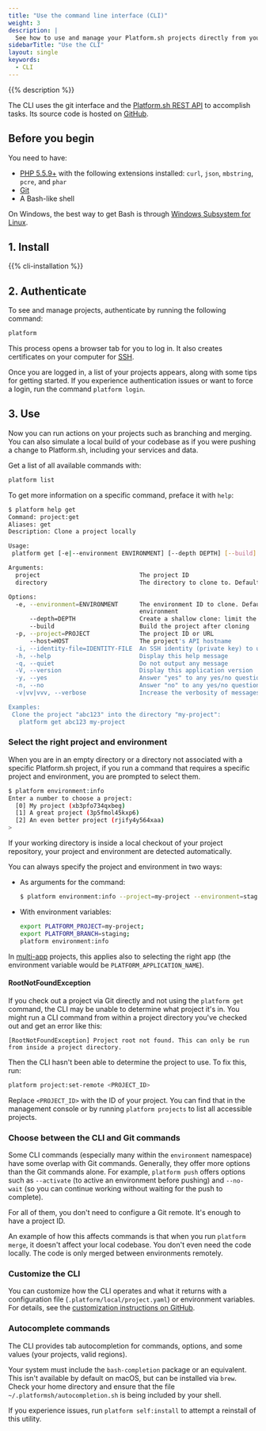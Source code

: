 ```yaml
---
title: "Use the command line interface (CLI)"
weight: 3
description: |
  See how to use and manage your Platform.sh projects directly from your terminal. Anything you can do within the management console can be done with the CLI.
sidebarTitle: "Use the CLI"
layout: single
keywords:
  - CLI
---
```


{{% description %}}

The CLI uses the git interface and the [Platform.sh REST API](https://api.platform.sh/docs/) to accomplish tasks.
Its source code is hosted on [GitHub](https://github.com/platformsh/platformsh-cli).

## Before you begin

You need to have:

* [PHP 5.5.9+](https://www.php.net/manual/en/install.php) with the following extensions installed: `curl`, `json`, `mbstring`, `pcre`, and `phar`
* [Git](https://git-scm.com/downloads)
* A Bash-like shell

On Windows, the best way to get Bash is through [Windows Subsystem for Linux](https://msdn.microsoft.com/en-gb/commandline/wsl/about).

## 1. Install

{{% cli-installation %}}

## 2. Authenticate

To see and manage projects, authenticate by running the following command:

```bash
platform
```

This process opens a browser tab for you to log in.
It also creates certificates on your computer for [SSH](../ssh/_index.md).

Once you are logged in, a list of your projects appears, along with some tips for getting started.
If you experience authentication issues or want to force a login, run the command `platform login`.

## 3. Use

Now you can run actions on your projects such as branching and merging.
You can also simulate a local build of your codebase as if you were pushing a change to Platform.sh,
including your services and data.

Get a list of all available commands with:

```bash
platform list
```

To get more information on a specific command, preface it with `help`:

```bash
$ platform help get
Command: project:get
Aliases: get
Description: Clone a project locally

Usage:
 platform get [-e|--environment ENVIRONMENT] [--depth DEPTH] [--build] [-p|--project PROJECT] [--host HOST] [-i|--identity-file IDENTITY-FILE] [--] [<project>] [<directory>]

Arguments:
  project                            The project ID
  directory                          The directory to clone to. Defaults to the project title

Options:
  -e, --environment=ENVIRONMENT      The environment ID to clone. Defaults to the project default, or the first available
                                     environment
      --depth=DEPTH                  Create a shallow clone: limit the number of commits in the history
      --build                        Build the project after cloning
  -p, --project=PROJECT              The project ID or URL
      --host=HOST                    The project's API hostname
  -i, --identity-file=IDENTITY-FILE  An SSH identity (private key) to use
  -h, --help                         Display this help message
  -q, --quiet                        Do not output any message
  -V, --version                      Display this application version
  -y, --yes                          Answer "yes" to any yes/no questions; disable interaction
  -n, --no                           Answer "no" to any yes/no questions; disable interaction
  -v|vv|vvv, --verbose               Increase the verbosity of messages

Examples:
 Clone the project "abc123" into the directory "my-project":
   platform get abc123 my-project
```

### Select the right project and environment

When you are in an empty directory or a directory not associated with a specific Platform.sh project,
if you run a command that requires a specific project and environment, you are prompted to select them.

```bash
$ platform environment:info
Enter a number to choose a project:
  [0] My project (xb3pfo734qxbeg)
  [1] A great project (3p5fmol45kxp6)
  [2] An even better project (rjify4y564xaa)
> 
```

If your working directory is inside a local checkout of your project repository,
your project and environment are detected automatically.

You can always specify the project and environment in two ways:

* As arguments for the command:

  ```bash
  $ platform environment:info --project=my-project --environment=staging
  ```
* With environment variables:

  ```bash
  export PLATFORM_PROJECT=my-project;
  export PLATFORM_BRANCH=staging;
  platform environment:info
  ```

In [multi-app](../../create-apps/multi-app.md) projects, this applies also to selecting the right app
(the environment variable would be `PLATFORM_APPLICATION_NAME`).

#### RootNotFoundException

If you check out a project via Git directly and not using the `platform get` command,
the CLI may be unable to determine what project it's in.
You might run a CLI command from within a project directory you've checked out and get an error like this:

```text
[RootNotFoundException] Project root not found. This can only be run from inside a project directory.
```

Then the CLI hasn't been able to determine the project to use.
To fix this, run:

```bash
platform project:set-remote <PROJECT_ID>
```

Replace `<PROJECT_ID>` with the ID of your project.
You can find that in the management console or by running `platform projects` to list all accessible projects.

### Choose between the CLI and Git commands

Some CLI commands (especially many within the `environment` namespace) have some overlap with Git commands.
Generally, they offer more options than the Git commands alone.
For example, `platform push` offers options such as `--activate` (to active an environment before pushing)
and `--no-wait` (so you can continue working without waiting for the push to complete).

For all of them, you don't need to configure a Git remote.
It's enough to have a project ID.

An example of how this affects commands is that when you run `platform merge`,
it doesn't affect your local codebase.
You don't even need the code locally.
The code is only merged between environments remotely.

### Customize the CLI

You can customize how the CLI operates and what it returns with a configuration file (`.platform/local/project.yaml`)
or environment variables.
For details, see the [customization instructions on GitHub](https://github.com/platformsh/platformsh-cli#user-content-customization).

### Autocomplete commands

The CLI provides tab autocompletion for commands, options, and some values (your projects, valid regions).

Your system must include the `bash-completion` package or an equivalent.
This isn't available by default on macOS, but can be installed via `brew`.
Check your home directory and ensure that the file `~/.platformsh/autocompletion.sh` is being included by your shell.

If you experience issues, run `platform self:install` to attempt a reinstall of this utility.
